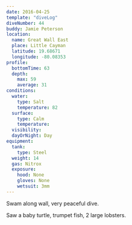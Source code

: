 ```yaml
---
date: 2016-04-25
template: "diveLog"
diveNumber: 44
buddy: Jamie Peterson
location:
  name: Great Wall East
  place: Little Cayman
  latitude: 19.68671
  longitude: -80.08353
profile:
  bottomTime: 63
  depth:
    max: 59
    average: 31
conditions:
  water:
    type: Salt
    temperature: 82
  surface:
    type: Calm
    temperature:
  visibility:
  dayOrNight: Day
equipment:
  tank:
    type: Steel
  weight: 14
  gas: Nitrox
  exposure:
    hood: None
    gloves: None
    wetsuit: 3mm
---
```

Swam along wall, very peaceful dive.

Saw a baby turtle, trumpet fish, 2 large lobsters.
